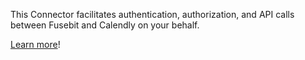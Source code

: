 This Connector facilitates authentication, authorization, and API calls between Fusebit and Calendly on your behalf.

[Learn more](https://developer.fusebit.io/docs/calendly)!
